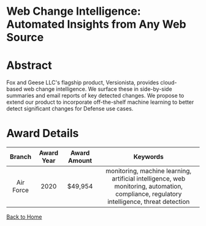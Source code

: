 
Web Change Intelligence: Automated Insights from Any Web Source
===============================================================

# Abstract


Fox and Geese LLC's flagship product, Versionista, provides cloud-based web change intelligence. We surface these in side-by-side summaries and email reports of key detected changes. We propose to extend our product to incorporate off-the-shelf machine learning to better detect significant changes for Defense use cases.  

# Award Details

|Branch|Award Year|Award Amount|Keywords|
| :---: | :---: | :---: | :---: |
|Air Force|2020|$49,954|monitoring, machine learning, artificial intelligence, web monitoring, automation, compliance, regulatory intelligence, threat detection|
  
  


[Back to Home](https://github.com/chrischow/dod_sbir_awards/DJ/#1746)
